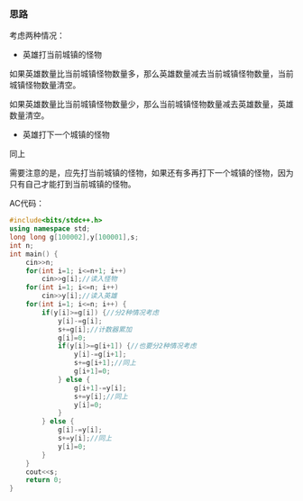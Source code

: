 ### 思路
考虑两种情况：

+ 英雄打当前城镇的怪物

如果英雄数量比当前城镇怪物数量多，那么英雄数量减去当前城镇怪物数量，当前城镇怪物数量清空。

如果英雄数量比当前城镇怪物数量少，那么当前城镇怪物数量减去英雄数量，英雄数量清空。

+ 英雄打下一个城镇的怪物

同上

需要注意的是，应先打当前城镇的怪物，如果还有多再打下一个城镇的怪物，因为只有自己才能打到当前城镇的怪物。

AC代码：
```cpp
#include<bits/stdc++.h>
using namespace std;
long long g[100002],y[100001],s;
int n;
int main() {
	cin>>n;
	for(int i=1; i<=n+1; i++)
		cin>>g[i];//读入怪物 
	for(int i=1; i<=n; i++)
		cin>>y[i];//读入英雄 
	for(int i=1; i<=n; i++) {
		if(y[i]>=g[i]) {//分2种情况考虑 
			y[i]-=g[i];
			s+=g[i];//计数器累加 
			g[i]=0;
			if(y[i]>=g[i+1]) {//也要分2种情况考虑 
				y[i]-=g[i+1];
				s+=g[i+1];//同上
				g[i+1]=0;
			} else {
				g[i+1]-=y[i];
				s+=y[i];//同上
				y[i]=0;
			}
		} else {
			g[i]-=y[i];
			s+=y[i];//同上
			y[i]=0;
		}
	}
	cout<<s;
	return 0;
}
```
